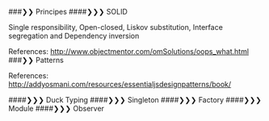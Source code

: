 
###❯❯ Principes
####❯❯❯ SOLID

  Single responsibility, Open-closed, Liskov substitution, Interface segregation and Dependency inversion
  
  References:
    http://www.objectmentor.com/omSolutions/oops_what.html
###❯❯ Patterns

  References:
    http://addyosmani.com/resources/essentialjsdesignpatterns/book/

####❯❯❯ Duck Typing
####❯❯❯ Singleton
####❯❯❯ Factory
####❯❯❯ Module
####❯❯❯ Observer
